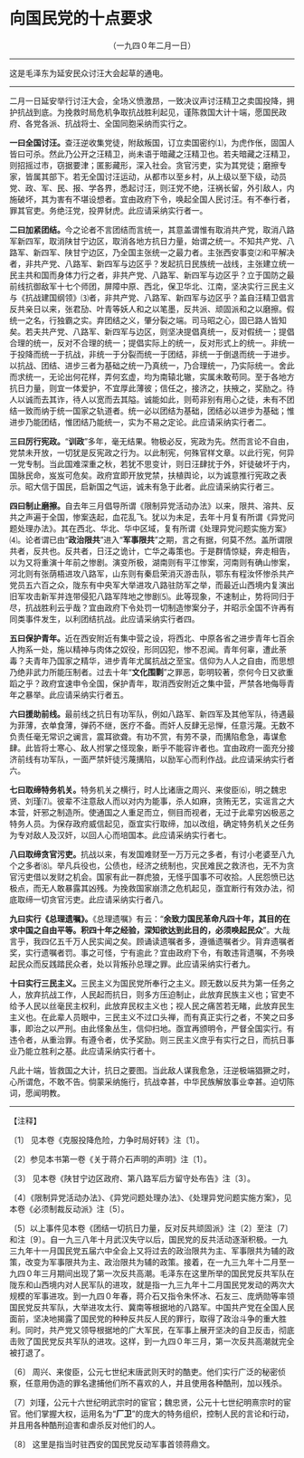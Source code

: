 # 向国民党的十点要求
<center class="auther">（一九四０年二月一日）</center>&#13;
&#13;


---

这是毛泽东为延安民众讨汪大会起草的通电。
---


二月一日延安举行讨汪大会，全场义愤激昂，一致决议声讨汪精卫之卖国投降，拥护抗战到底。为挽救时局危机争取抗战胜利起见，谨陈救国大计十端，愿国民政府、各党各派、抗战将士、全国同胞采纳而实行之。 
 
<b>一曰全国讨汪。</b>查汪逆收集党徒，附敌叛国，订立卖国密约⑴，为虎作伥，固国人皆曰可杀。然此乃公开之汪精卫，尚未语于暗藏之汪精卫也。若夫暗藏之汪精卫，则招摇过市，窃据要津；匿影藏形，深入社会。贪官污吏，实为其党徒；磨擦专家，皆属其部下。若无全国讨汪运动，从都市以至乡村，从上级以至下级，动员党、政、军、民、报、学各界，悉起讨汪，则汪党不绝，汪祸长留，外引敌人，内施破坏，其为害有不堪设想者。宜由政府下令，唤起全国人民讨汪。有不奉行者，罪其官吏。务绝汪党，投畀豺虎。此应请采纳实行者一。 
 
<b>二曰加紧团结。</b>今之论者不言团结而言统一，其意盖谓惟有取消共产党，取消八路军新四军，取消陕甘宁边区，取消各地方抗日力量，始谓之统一。不知共产党、八路军、新四军、陕甘宁边区，乃全国主张统一之最力者。主张西安事变⑵和平解决者，非共产党、八路军、新四军与边区乎？发起抗日民族统一战线，主张建立统一民主共和国而身体力行之者，非共产党、八路军、新四军与边区乎？立于国防之最前线抗御敌军十七个师团，屏障中原、西北，保卫华北、江南，坚决实行三民主义与《抗战建国纲领》⑶者，非共产党、八路军、新四军与边区乎？盖自汪精卫倡言反共亲日以来，张君劢、叶青等妖人和之以笔墨，反共派、顽固派和之以磨擦。假统一之名，行独霸之实。弃团结之义，肇分裂之端。司马昭之心，固已路人皆知矣。若夫共产党、八路军、新四军与边区，则坚决提倡真统一，反对假统一；提倡合理的统一，反对不合理的统一；提倡实际上的统一，反对形式上的统一。非统一于投降而统一于抗战，非统一于分裂而统一于团结，非统一于倒退而统一于进步。以抗战、团结、进步三者为基础之统一乃真统一，乃合理统一，乃实际统一。舍此而求统一，无论出何花样，弄何玄虚，均为南辕北辙，实属未敢苟同。至于各地方抗日力量，则宜一体爱护，不宜厚此薄彼；信任之，接济之，扶掖之，奖励之。待人以诚而去其诈，待人以宽而去其隘。诚能如此，则苟非别有用心之徒，未有不团结一致而纳于统一国家之轨道者。统一必以团结为基础，团结必以进步为基础；惟进步乃能团结，惟团结乃能统一，实为不易之定论。此应请采纳实行者二。 
 
<b>三曰厉行宪政。</b>“<b>训政</b>”多年，毫无结果。物极必反，宪政为先。然而言论不自由，党禁未开放，一切犹是反宪政之行为。以此制宪，何殊官样文章。以此行宪，何异一党专制。当此国难深重之秋，若犹不思变计，则日汪肆扰于外，奸徒破坏于内，国脉民命，岌岌可危矣。政府宜即开放党禁，扶植舆论，以为诚意推行宪政之表示。昭大信于国民，启新国之气运，诚未有急于此者。此应请采纳实行者三。 
 
<b>四曰制止磨擦。</b>自去年三月倡导所谓《限制异党活动办法》以来，限共、溶共、反共之声遍于全国，惨案迭起，血花乱飞。犹以为未足，去年十月复有所谓《异党问题处理办法》。其在西北、华北、华中区域，复有所谓《处理异党问题实施方案》⑷。论者谓已由“<b>政治限共</b>”进入“<b>军事限共</b>”之期，言之有据，何莫不然。盖所谓限共者，反共也。反共者，日汪之诡计，亡华之毒策也。于是群情惊疑，奔走相告，以为又将重演十年前之惨剧。演变所极，湖南则有平江惨案，河南则有确山惨案，河北则有张荫梧进攻八路军，山东则有秦启荣消灭游击队，鄂东有程汝怀惨杀共产党员五六百之众，陇东有中央军大举进攻八路驻防军之举，而最近山西境内复演出旧军攻击新军并连带侵犯八路军阵地之惨剧⑸。此等现象，不速制止，势将同归于尽，抗战胜利云乎哉？宜由政府下令处罚一切制造惨案分子，并昭示全国不许再有同类事件发生，以利团结抗战。此应请采纳实行者四。
 
<b>五曰保护青年。</b>近在西安附近有集中营之设，将西北、中原各省之进步青年七百余人拘系一处，施以精神与肉体之奴役，形同囚犯，惨不忍闻。青年何辜，遭此荼毒？夫青年乃国家之精华，进步青年尤属抗战之至宝。信仰为人人之自由，而思想乃绝非武力所能压制者。过去十年“<b>文化围剿</b>”之罪恶，彰明较著，奈何今日又欲重蹈之乎？政府宜速申令全国，保护青年，取消西安附近之集中营，严禁各地侮辱青年之暴举。此应请采纳实行者五。 
 
<b>六曰援助前线。</b>最前线之抗日有功军队，例如八路军、新四军及其他军队，待遇最为菲薄，衣单食薄，弹药不继，医疗不备。而奸人反肆无忌惮，任意污蔑。无数不负责任毫无常识之谰言，震耳欲聋。有功不赏，有劳不录，而搆陷愈急，毒谋愈肆。此皆将士寒心、敌人拊掌之怪现象，断乎不能容许者也。宜由政府一面充分接济前线有功军队，一面严禁奸徒污蔑搆陷，以励军心而利作战。此应请采纳实行者六。 
 
<b>七曰取缔特务机关。</b>特务机关之横行，时人比诸唐之周兴、来俊臣⑹，明之魏忠贤、刘瑾⑺。彼辈不注意敌人而以对内为能事，杀人如麻，贪贿无艺，实谣言之大本营，奸邪之制造所。使通国之人重足而立，侧目而视者，无过于此辈穷凶极恶之特务人员。为保存政府威信起见，亟宜实行取缔，加以改组，确定特务机关之任务为专对敌人及汉奸，以回人心而培国本。此应请采纳实行者七。 
 
<b>八曰取缔贪官污吏。</b>抗战以来，有发国难财至一万万元之多者，有讨小老婆至八九个之多者⑻。举凡兵役也，公债也，经济之统制也，灾民难民之救济也，无不为贪官污吏借以发财之机会。国家有此一群虎狼，无怪乎国事不可收拾。人民怨愤已达极点，而无人敢暴露其凶残。为挽救国家崩溃之危机起见，亟宜断行有效办法，彻底取缔一切贪官污吏。此应请采纳实行者八。 
 
<b>九曰实行《总理遗嘱》。</b>《总理遗嘱》有云：“<b>余致力国民革命凡四十年，其目的在求中国之自由平等。积四十年之经验，深知欲达到此目的，必须唤起民众</b>”。大哉言乎，我四亿五千万人民实闻之矣。顾诵读遗嘱者多，遵循遗嘱者少。背弃遗嘱者奖，实行遗嘱者罚。事之可怪，宁有逾此？宜由政府下令，有敢违背遗嘱，不务唤起民众而反践踏民众者，处以背叛孙总理之罪。此应请采纳实行者九。 
 
<b>十曰实行三民主义。</b>三民主义为国民党所奉行之主义。顾无数以反共为第一任务之人，放弃抗战工作，人民起而抗日，则多方压迫制止，此放弃民族主义也；官吏不给予人民以丝毫民主权利，此放弃民权主义也；视人民之痛苦若无睹，此放弃民生主义也。在此辈人员眼中，三民主义不过口头禅，而有真正实行之者，不笑之曰多事，即治之以严刑。由此怪象丛生，信仰扫地。亟宜再颁明令，严督全国实行。有违令者，从重治罪。有遵令者，优予奖励。则三民主义庶乎有实行之日，而抗日事业乃能立胜利之基。此应请采纳实行者十。 
 
凡此十端，皆救国之大计，抗日之要图。当此敌人谋我愈急，汪逆极端猖獗之时，心所谓危，不敢不告。倘蒙采纳施行，抗战幸甚，中华民族解放事业幸甚。迫切陈词，愿闻明教。
 

---


【注释】 
 
〔1〕 见本卷《克服投降危险，力争时局好转》注〔1〕。 
 
〔2〕参见本书第一卷《关于蒋介石声明的声明》注〔1〕。 
 
〔3〕 见本卷《陕甘宁边区政府、第八路军后方留守处布告》注〔3〕。 
 
〔4〕《限制异党活动办法》、《异党问题处理办法》、《处理异党问题实施方案》，见本卷《必须制裁反动派》注〔5〕。 
 
〔5〕以上事件见本卷《团结一切抗日力量，反对反共顽固派》注〔2〕至注〔7〕和注〔9〕。自一九三八年十月武汉失守以后，国民党的反共活动逐渐积极。一九三九年十一月国民党五届六中全会上又将过去的政治限共为主、军事限共为辅的政策，改变为军事限共为主、政治限共为辅的政策。接着，在一九三九年十二月至一九四０年三月期间出现了第一次反共高潮。毛泽东在这里所举的国民党反共军队在陇东和山西境内对人民军队的进攻，就是指一九三九年十二月国民党发动的两次大规模的军事进攻。到一九四０年春，蒋介石又指令朱怀冰、石友三、庞炳勋等率领国民党反共军队，大举进攻太行、冀南等根据地的八路军。中国共产党在全国人民面前，坚决地揭露了国民党的种种反共反人民的罪行，取得了政治斗争的重大胜利。同时，共产党又领导根据地的广大军民，在军事上展开坚决的自卫反击，彻底击败了国民党反共军队的进攻。这样，到一九四０年三月，第一次反共高潮就完全被打退了。 
 
〔6〕 周兴、来俊臣，公元七世纪末唐武则天时的酷吏。他们实行广泛的秘密侦察，任意用伪造的罪名逮捕他们所不喜欢的人，并且使用各种酷刑，加以残杀。 
 
〔7〕刘瑾，公元十六世纪明武宗时的宦官；魏忠贤，公元十七世纪明熹宗时的宦官。他们掌握大权，运用名为“<b>厂卫</b>”的庞大的特务组织，控制人民的言论和行动，并且用各种酷刑迫害和虐杀反对他们的人。 
 
〔8〕 这里是指当时驻西安的国民党反动军事首领蒋鼎文。
 
